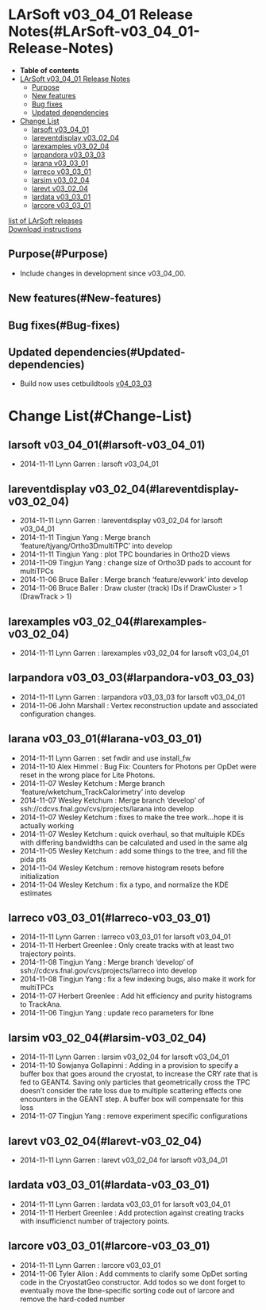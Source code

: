 LArSoft v03\_04\_01 Release Notes(#LArSoft-v03_04_01-Release-Notes)
======================================================================

-   **Table of contents**
-   [LArSoft v03\_04\_01 Release Notes](#LArSoft-v03_04_01-Release-Notes)
    -   [Purpose](#Purpose)
    -   [New features](#New-features)
    -   [Bug fixes](#Bug-fixes)
    -   [Updated dependencies](#Updated-dependencies)
-   [Change List](#Change-List)
    -   [larsoft v03\_04\_01](#larsoft-v03_04_01)
    -   [lareventdisplay v03\_02\_04](#lareventdisplay-v03_02_04)
    -   [larexamples v03\_02\_04](#larexamples-v03_02_04)
    -   [larpandora v03\_03\_03](#larpandora-v03_03_03)
    -   [larana v03\_03\_01](#larana-v03_03_01)
    -   [larreco v03\_03\_01](#larreco-v03_03_01)
    -   [larsim v03\_02\_04](#larsim-v03_02_04)
    -   [larevt v03\_02\_04](#larevt-v03_02_04)
    -   [lardata v03\_03\_01](#lardata-v03_03_01)
    -   [larcore v03\_03\_01](#larcore-v03_03_01)

[list of LArSoft releases](LArSoft_release_list)\
[Download instructions](http://scisoft.fnal.gov/scisoft/projects/larsoft/v03_04_01/larsoft-v03_04_01.html)

Purpose(#Purpose)
--------------------

-   Include changes in development since v03\_04\_00.

New features(#New-features)
------------------------------

Bug fixes(#Bug-fixes)
------------------------

Updated dependencies(#Updated-dependencies)
----------------------------------------------

-   Build now uses cetbuildtools [v04\_03\_03](https://cdcvs.fnal.gov/redmine/projects/cetbuildtools/wiki/Release_Notes)

Change List(#Change-List)
============================

larsoft v03\_04\_01(#larsoft-v03_04_01)
------------------------------------------

-   2014-11-11 Lynn Garren : larsoft v03\_04\_01

lareventdisplay v03\_02\_04(#lareventdisplay-v03_02_04)
----------------------------------------------------------

-   2014-11-11 Lynn Garren : lareventdisplay v03\_02\_04 for larsoft v03\_04\_01
-   2014-11-11 Tingjun Yang : Merge branch ‘feature/tjyang/Ortho3DmultiTPC’ into develop
-   2014-11-11 Tingjun Yang : plot TPC boundaries in Ortho2D views
-   2014-11-09 Tingjun Yang : change size of Ortho3D pads to account for multiTPCs
-   2014-11-06 Bruce Baller : Merge branch ‘feature/evwork’ into develop
-   2014-11-06 Bruce Baller : Draw cluster (track) IDs if DrawCluster \> 1 (DrawTrack \> 1)

larexamples v03\_02\_04(#larexamples-v03_02_04)
--------------------------------------------------

-   2014-11-11 Lynn Garren : larexamples v03\_02\_04 for larsoft v03\_04\_01

larpandora v03\_03\_03(#larpandora-v03_03_03)
------------------------------------------------

-   2014-11-11 Lynn Garren : larpandora v03\_03\_03 for larsoft v03\_04\_01
-   2014-11-06 John Marshall : Vertex reconstruction update and associated configuration changes.

larana v03\_03\_01(#larana-v03_03_01)
----------------------------------------

-   2014-11-11 Lynn Garren : set fwdir and use install\_fw
-   2014-11-10 Alex Himmel : Bug Fix: Counters for Photons per OpDet were reset in the wrong place for Lite Photons.
-   2014-11-07 Wesley Ketchum : Merge branch ‘feature/wketchum\_TrackCalorimetry’ into develop
-   2014-11-07 Wesley Ketchum : Merge branch ‘develop’ of ssh://cdcvs.fnal.gov/cvs/projects/larana into develop
-   2014-11-07 Wesley Ketchum : fixes to make the tree work…hope it is actually working
-   2014-11-07 Wesley Ketchum : quick overhaul, so that multuiple KDEs with differing bandwidths can be calculated and used in the same alg
-   2014-11-05 Wesley Ketchum : add some things to the tree, and fill the pida pts
-   2014-11-04 Wesley Ketchum : remove histogram resets before initialization
-   2014-11-04 Wesley Ketchum : fix a typo, and normalize the KDE estimates

larreco v03\_03\_01(#larreco-v03_03_01)
------------------------------------------

-   2014-11-11 Lynn Garren : larreco v03\_03\_01 for larsoft v03\_04\_01
-   2014-11-11 Herbert Greenlee : Only create tracks with at least two trajectory points.
-   2014-11-08 Tingjun Yang : Merge branch ‘develop’ of ssh://cdcvs.fnal.gov/cvs/projects/larreco into develop
-   2014-11-08 Tingjun Yang : fix a few indexing bugs, also make it work for multiTPCs
-   2014-11-07 Herbert Greenlee : Add hit efficiency and purity histograms to TrackAna.
-   2014-11-06 Tingjun Yang : update reco parameters for lbne

larsim v03\_02\_04(#larsim-v03_02_04)
----------------------------------------

-   2014-11-11 Lynn Garren : larsim v03\_02\_04 for larsoft v03\_04\_01
-   2014-11-10 Sowjanya Gollapinni : Adding in a provision to specify a buffer box that goes around the cryostat, to increase the CRY rate that is fed to GEANT4. Saving only particles that geometrically cross the TPC doesn’t consider the rate loss due to multiple scattering effects one encounters in the GEANT step. A buffer box will compensate for this loss
-   2014-11-07 Tingjun Yang : remove experiment specific configurations

larevt v03\_02\_04(#larevt-v03_02_04)
----------------------------------------

-   2014-11-11 Lynn Garren : larevt v03\_02\_04 for larsoft v03\_04\_01

lardata v03\_03\_01(#lardata-v03_03_01)
------------------------------------------

-   2014-11-11 Lynn Garren : lardata v03\_03\_01 for larsoft v03\_04\_01
-   2014-11-11 Herbert Greenlee : Add protection against creating tracks with insufficienct number of trajectory points.

larcore v03\_03\_01(#larcore-v03_03_01)
------------------------------------------

-   2014-11-11 Lynn Garren : larcore v03\_03\_01
-   2014-11-06 Tyler Alion : Add comments to clarify some OpDet sorting code in the CryostatGeo constructor. Add todos so we dont forget to eventually move the lbne-specific sorting code out of larcore and remove the hard-coded number
